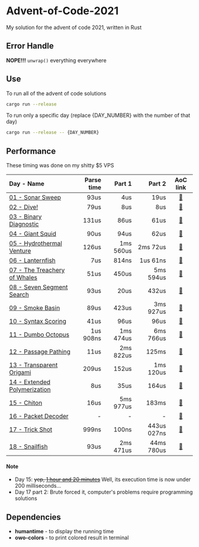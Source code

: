 # Advent-of-Code-2021
My solution for the advent of code 2021, written in Rust

## Error Handle
**NOPE!!!** `unwrap()` everything everywhere

## Use
To run all of the advent of code solutions
```sh
cargo run --release
```
To run only a specific day (replace {DAY_NUMBER} with the number of that day)
```sh
cargo run --release -- {DAY_NUMBER}
```

## Performance

These timing was done on my shitty $5 VPS

| Day - Name | Parse time | Part 1 | Part 2 | AoC link |
| :--------- | ---------: | -----: | -----: | :------: |
| [01 - Sonar Sweep](/src/day01.rs) | 93us | 4us | 19us | [🔗](https://adventofcode.com/2021/day/1) |
| [02 - Dive!](/src/day02.rs) | 79us | 8us | 8us | [🔗](https://adventofcode.com/2021/day/2) |
| [03 - Binary Diagnostic](/src/day03.rs) | 131us | 86us | 61us | [🔗](https://adventofcode.com/2021/day/3) |
| [04 - Giant Squid](/src/day04.rs) | 90us | 94us | 62us | [🔗](https://adventofcode.com/2021/day/4) |
| [05 - Hydrothermal Venture](/src/day05.rs) | 126us | 1ms 560us | 2ms 72us | [🔗](https://adventofcode.com/2021/day/5) |
| [06 - Lanternfish](/src/day06.rs) | 7us | 814ns | 1us 61ns | [🔗](https://adventofcode.com/2021/day/6) |
| [07 - The Treachery of Whales](/src/day07.rs) | 51us | 450us | 5ms 594us | [🔗](https://adventofcode.com/2021/day/7) |
| [08 - Seven Segment Search](/src/day08.rs) | 93us | 20us | 432us | [🔗](https://adventofcode.com/2021/day/8) |
| [09 - Smoke Basin](/src/day09.rs) | 89us | 423us | 3ms 927us | [🔗](https://adventofcode.com/2021/day/9) |
| [10 - Syntax Scoring](/src/day10.rs) | 41us | 96us | 96us | [🔗](https://adventofcode.com/2021/day/10) |
| [11 - Dumbo Octopus](/src/day11.rs) | 1us 908ns | 1ms 474us | 6ms 766us | [🔗](https://adventofcode.com/2021/day/11) |
| [12 - Passage Pathing](/src/day12.rs) | 11us | 2ms 822us | 125ms | [🔗](https://adventofcode.com/2021/day/12) |
| [13 - Transparent Origami](/src/day13.rs) | 209us | 152us | 1ms 120us | [🔗](https://adventofcode.com/2021/day/13) |
| [14 - Extended Polymerization](/src/day14.rs) | 8us | 35us | 164us | [🔗](https://adventofcode.com/2021/day/14) |
| [15 - Chiton](/src/day15.rs) | 16us | 5ms 977us | 183ms | [🔗](https://adventofcode.com/2021/day/15) |
| [16 - Packet Decoder](/src/day16.rs) | - | - | - | [🔗](https://adventofcode.com/2021/day/16) |
| [17 - Trick Shot](/src/day17.rs) | 999ns | 100ns | 443us 027ns | [🔗](https://adventofcode.com/2021/day/17) |
| [18 - Snailfish](/src/day18.rs) | 93us | 2ms 471us | 44ms 780us | [🔗](https://adventofcode.com/2021/day/18) |

#### Note
- Day 15: ~~yep, [1 hour and 20 minutes](https://imgur.com/a/yAlGIHN)~~ Well, its execution time is now under 200 milliseconds...
- Day 17 part 2: Brute forced it, computer's problems require programming solutions

## Dependencies
- **humantime** - to display the running time
- **owo-colors** - to print colored result in terminal